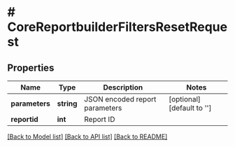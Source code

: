 # # CoreReportbuilderFiltersResetRequest

## Properties

Name | Type | Description | Notes
------------ | ------------- | ------------- | -------------
**parameters** | **string** | JSON encoded report parameters | [optional] [default to '']
**reportid** | **int** | Report ID |

[[Back to Model list]](../../README.md#models) [[Back to API list]](../../README.md#endpoints) [[Back to README]](../../README.md)
